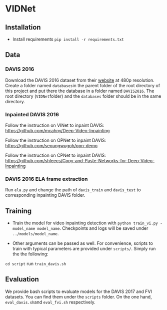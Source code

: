 # VIDNet

## Installation

- Install requirements ```pip install -r requirements.txt``` 

## Data

### DAVIS 2016

Download the DAVIS 2016 dataset from their [website](https://davischallenge.org/davis2016/code.html) at 480p resolution. Create a folder named ```databases```in the parent folder of the root directory of this project and put there the database in a folder named ```DAVIS2016```. The root directory (```VIDNet```folder) and the ```databases``` folder should be in the same directory.

### Inpainted DAVIS 2016
Follow the instruction on VINet to inpaint DAVIS:
https://github.com/mcahny/Deep-Video-Inpainting

Follow the instruction on OPNet to inpaint DAVIS:
https://github.com/seoungwugoh/opn-demo

Follow the instruction on CPNet to inpaint DAVIS:
https://github.com/shleecs/Copy-and-Paste-Networks-for-Deep-Video-Inpainting

### DAVIS 2016 ELA frame extraction
Run ```ela.py``` and change the path of ```davis_train``` and ```davis_test``` to corresponding inpainting DAVIS folder.

## Training

- Train the model for video inpainting detection with ```python train_vi.py -model_name model_name```. Checkpoints and logs will be saved under ```../models/model_name```. 

- Other arguments can be passed as well. For convenience, scripts to train with typical parameters are provided under ```scripts/```. Simply run the the following:

```cd script```
run ```train_davis.sh```


## Evaluation

We provide bash scripts to  evaluate models for the DAVIS 2017 and FVI datasets. You can find them under the ```scripts``` folder. On the one hand, ```eval_davis.sh```and ```eval_fvi.sh``` respectively. 


